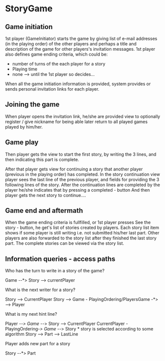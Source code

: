 
# StoryGame


## Game initiation

1st player (GameInitiator) starts the game by giving list of e-mail addresses (in the playing order)
of the other players and perhaps a title and description
of the game for other players's invitation messages. 1st player also defines game ending criteria,
which could be:
   - number of turns of the each player for a story
   - Playing time
   - none --> until the 1st player so decides...

When all the game initiation information is provided, system provides or sends personal invitation links for
each player.

## Joining the game

When player opens the invitation link, he/she are provided view to optionally register / give nickname
for being able later return to all played games played by him/her.

## Game play

Then player gets the view to start the first story, by writing the  3 lines, and then indicating this part is complete.

After that player gets view for continuing a story that another player (previous in the playing order) has completed.
 In the story continuation view player sees the last line of the previous player, and fields for providing the 3
 following lines of the story.
 After the continuation lines are completed by the player he/she indicates that by pressing a completed - button
 And then player gets the next story to continue....

## Game end and aftermath

When the game ending criteria is fullfilled, or 1st player presses See the story - button, he get's list of stories
created by players. Each story list item shows if some player is still writing i.e. not submitted his/her last part.
 Other players are also forwarded to the story list after they finished the last story part.
The complete stories can be viewed via the story list.


## Information queries - access paths

Who has the turn to write in a story of the game?

Game --*> Story --> currentPlayer

What is the next writer for a story?

Story --> CurrentPlayer
Story --> Game - PlayingOrdering/PlayersGame -*> --> Player

What is my next hint line?

Player --*> Game  --*> Story  --> CurrentPlayer
CurrentPlayer -PlayingOrdering-*> Game --*> Story  * story is selected according to some algorithm
Story --> Part  --> LastLine


Player adds new part for a story

Story --*> Part


